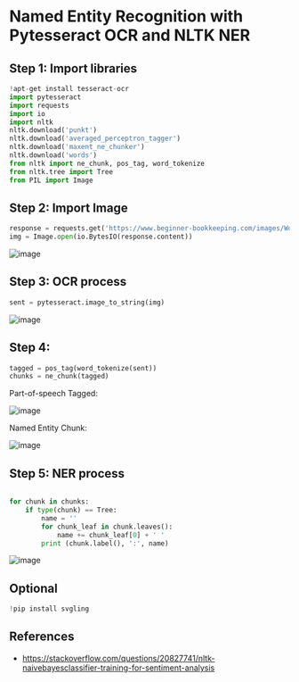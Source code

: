 # Named Entity Recognition with Pytesseract OCR and NLTK NER

## Step 1: Import libraries
```python
!apt-get install tesseract-ocr
import pytesseract
import requests
import io
import nltk
nltk.download('punkt')
nltk.download('averaged_perceptron_tagger')
nltk.download('maxent_ne_chunker')
nltk.download('words')
from nltk import ne_chunk, pos_tag, word_tokenize
from nltk.tree import Tree
from PIL import Image
```

## Step 2: Import Image
```python
response = requests.get('https://www.beginner-bookkeeping.com/images/Word_Receipt_Example.jpg')
img = Image.open(io.BytesIO(response.content))
```

![image](https://www.beginner-bookkeeping.com/images/Word_Receipt_Example.jpg)

## Step 3: OCR process
```python
sent = pytesseract.image_to_string(img)
```

![image](https://github.com/hughiephan/DPL/assets/16631121/87894933-7f89-4691-b30f-831278e0bff6)

## Step 4:
```python
tagged = pos_tag(word_tokenize(sent))
chunks = ne_chunk(tagged)
```

Part-of-speech Tagged:

![image](https://github.com/hughiephan/DPL/assets/16631121/c15286e9-2218-4bbe-9475-d477cc94cabd)

Named Entity Chunk:

![image](https://github.com/hughiephan/DPL/assets/16631121/a228482a-4208-4926-b97e-850a35e663df)

## Step 5: NER process
```python

for chunk in chunks:
    if type(chunk) == Tree:
        name = ''
        for chunk_leaf in chunk.leaves():
            name += chunk_leaf[0] + ' '
        print (chunk.label(), ':', name)
```
![image](https://github.com/hughiephan/DPL/assets/16631121/390f5831-94b6-43ad-baba-24f95aa2b4d4)

## Optional
```python
!pip install svgling
```

## References
- https://stackoverflow.com/questions/20827741/nltk-naivebayesclassifier-training-for-sentiment-analysis
